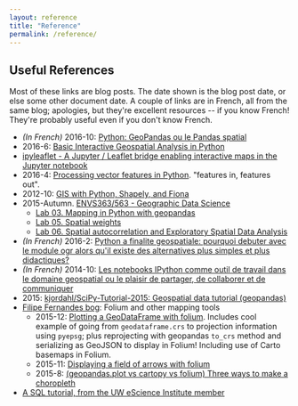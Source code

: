 ```yaml
---
layout: reference
title: "Reference"
permalink: /reference/
---
```



## Useful References

Most of these links are blog posts. The date shown is the blog post date, or else some other document date. A couple of links are in French, all from the same blog; apologies, but they're excellent resources -- if you know French! They're probably useful even if you don't know French.

* *(In French)* 2016-10: [Python: GeoPandas ou le Pandas spatial](http://www.portailsig.org/content/python-geopandas-ou-le-pandas-spatial)
* 2016-6: [Basic Interactive Geospatial Analysis in Python](http://blog.yhat.com/posts/interactive-geospatial-analysis.html)
* [ipyleaflet - A Jupyter / Leaflet bridge enabling interactive maps in the Jupyter notebook](https://github.com/ellisonbg/ipyleaflet)
* 2016-4: [Processing vector features in Python](http://www.perrygeo.com/processing-vector-features-in-python.html).  "features in, features out".
* 2012-10: [GIS with Python, Shapely, and Fiona](http://www.macwright.org/2012/10/31/gis-with-python-shapely-fiona.html)
* 2015-Autumn. [ENVS363/563 - Geographic Data Science](http://darribas.org/gds15/index.html)
	* [Lab 03. Mapping in Python with geopandas](http://darribas.org/gds15/content/labs/lab_03.html)
	* [Lab 05. Spatial weights](http://darribas.org/gds15/content/labs/lab_05.html)
	* [Lab 06. Spatial autocorrelation and Exploratory Spatial Data Analysis](http://darribas.org/gds15/content/labs/lab_06.html)
* *(In French)* 2016-2: [Python a finalite geospatiale: pourquoi debuter avec le module ogr alors qu'il existe des alternatives plus simples et plus didactiques?](http://www.portailsig.org/content/nouv)
* *(In French)* 2014-10: [Les notebooks IPython comme outil de travail dans le domaine geospatial ou le plaisir de partager, de collaborer et de communiquer](http://www.portailsig.org/content/les-notebooks-ipython-comme-outil-de-travail-dans-le-domaine-geospatial-ou-le-plaisir-de-par)
* 2015: [kjordahl/SciPy-Tutorial-2015: Geospatial data tutorial (geopandas)](https://github.com/kjordahl/SciPy-Tutorial-2015)
* [Filipe Fernandes bog](https://ocefpaf.github.io/python4oceanographers/): Folium and other mapping tools
	* 2015-12: [Plotting a GeoDataFrame with folium](https://ocefpaf.github.io/python4oceanographers/blog/2015/12/14/geopandas_folium/). Includes cool example of going from `geodataframe.crs` to projection information using `pyepsg`; plus reprojecting with geopandas `to_crs` method and serializing as GeoJSON to display in Folium! Including use of Carto basemaps in Folium.
	* 2015-11: [Displaying a field of arrows with folium](https://ocefpaf.github.io/python4oceanographers/blog/2015/11/16/folium_quiver/)
	* 2015-8: [(geopandas.plot vs cartopy vs folium) Three ways to make a choropleth](https://ocefpaf.github.io/python4oceanographers/blog/2015/08/24/choropleth/)
* [A SQL tutorial, from the UW eScience Institute member](https://github.com/valentina-s/SQL_tutorial)
